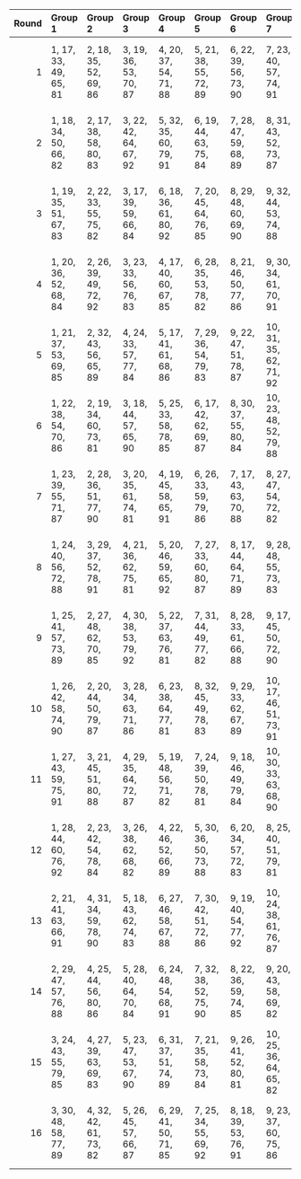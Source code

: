 |   Round | Group 1               | Group 2               | Group 3               | Group 4               | Group 5               | Group 6               | Group 7                | Group 8                | Group 9                | Group 10               | Group 11               | Group 12               | Group 13          | Group 14           | Group 15           | Group 16           |
|--------:|:----------------------|:----------------------|:----------------------|:----------------------|:----------------------|:----------------------|:-----------------------|:-----------------------|:-----------------------|:-----------------------|:-----------------------|:-----------------------|:------------------|:-------------------|:-------------------|:-------------------|
|       1 | 1, 17, 33, 49, 65, 81 | 2, 18, 35, 52, 69, 86 | 3, 19, 36, 53, 70, 87 | 4, 20, 37, 54, 71, 88 | 5, 21, 38, 55, 72, 89 | 6, 22, 39, 56, 73, 90 | 7, 23, 40, 57, 74, 91  | 8, 24, 41, 58, 75, 92  | 13, 29, 46, 63, 80, 82 | 14, 30, 47, 64, 66, 83 | 15, 31, 48, 50, 67, 84 | 16, 32, 34, 51, 68, 85 | 9, 25, 42, 59, 76 | 10, 26, 43, 60, 77 | 11, 27, 44, 61, 78 | 12, 28, 45, 62, 79 |
|       2 | 1, 18, 34, 50, 66, 82 | 2, 17, 38, 58, 80, 83 | 3, 22, 42, 64, 67, 92 | 5, 32, 35, 60, 79, 91 | 6, 19, 44, 63, 75, 84 | 7, 28, 47, 59, 68, 89 | 8, 31, 43, 52, 73, 87  | 11, 25, 39, 62, 77, 88 | 12, 23, 46, 61, 72, 85 | 13, 30, 45, 56, 69, 81 | 14, 29, 40, 53, 65, 86 | 15, 24, 37, 49, 70, 90 | 4, 26, 48, 51, 76 | 9, 27, 36, 57, 71  | 10, 20, 41, 55, 78 | 16, 21, 33, 54, 74 |
|       3 | 1, 19, 35, 51, 67, 83 | 2, 22, 33, 55, 75, 82 | 3, 17, 39, 59, 66, 84 | 6, 18, 36, 61, 80, 92 | 7, 20, 45, 64, 76, 85 | 8, 29, 48, 60, 69, 90 | 9, 32, 44, 53, 74, 88  | 12, 26, 40, 63, 78, 89 | 13, 24, 47, 62, 73, 86 | 14, 31, 46, 57, 70, 81 | 15, 30, 41, 54, 65, 87 | 16, 25, 38, 49, 71, 91 | 4, 23, 43, 50, 68 | 5, 27, 34, 52, 77  | 10, 28, 37, 58, 72 | 11, 21, 42, 56, 79 |
|       4 | 1, 20, 36, 52, 68, 84 | 2, 26, 39, 49, 72, 92 | 3, 23, 33, 56, 76, 83 | 4, 17, 40, 60, 67, 85 | 6, 28, 35, 53, 78, 82 | 8, 21, 46, 50, 77, 86 | 9, 30, 34, 61, 70, 91  | 10, 18, 45, 54, 75, 89 | 13, 27, 41, 64, 79, 90 | 14, 25, 48, 63, 74, 87 | 15, 32, 47, 58, 71, 81 | 16, 31, 42, 55, 65, 88 | 5, 24, 44, 51, 69 | 7, 19, 37, 62, 66  | 11, 29, 38, 59, 73 | 12, 22, 43, 57, 80 |
|       5 | 1, 21, 37, 53, 69, 85 | 2, 32, 43, 56, 65, 89 | 4, 24, 33, 57, 77, 84 | 5, 17, 41, 61, 68, 86 | 7, 29, 36, 54, 79, 83 | 9, 22, 47, 51, 78, 87 | 10, 31, 35, 62, 71, 92 | 11, 19, 46, 55, 76, 90 | 12, 30, 39, 60, 74, 82 | 14, 28, 42, 50, 80, 91 | 15, 26, 34, 64, 75, 88 | 16, 18, 48, 59, 72, 81 | 3, 27, 40, 49, 73 | 6, 25, 45, 52, 70  | 8, 20, 38, 63, 67  | 13, 23, 44, 58, 66 |
|       6 | 1, 22, 38, 54, 70, 86 | 2, 19, 34, 60, 73, 81 | 3, 18, 44, 57, 65, 90 | 5, 25, 33, 58, 78, 85 | 6, 17, 42, 62, 69, 87 | 8, 30, 37, 55, 80, 84 | 10, 23, 48, 52, 79, 88 | 12, 20, 47, 56, 77, 91 | 13, 31, 40, 61, 75, 83 | 14, 24, 45, 59, 67, 82 | 15, 29, 43, 51, 66, 92 | 16, 27, 35, 50, 76, 89 | 4, 28, 41, 49, 74 | 7, 26, 46, 53, 71  | 9, 21, 39, 64, 68  | 11, 32, 36, 63, 72 |
|       7 | 1, 23, 39, 55, 71, 87 | 2, 28, 36, 51, 77, 90 | 3, 20, 35, 61, 74, 81 | 4, 19, 45, 58, 65, 91 | 6, 26, 33, 59, 79, 86 | 7, 17, 43, 63, 70, 88 | 8, 27, 47, 54, 72, 82  | 9, 31, 38, 56, 66, 85  | 11, 24, 34, 53, 80, 89 | 13, 21, 48, 57, 78, 92 | 14, 32, 41, 62, 76, 84 | 15, 25, 46, 60, 68, 83 | 5, 29, 42, 49, 75 | 10, 22, 40, 50, 69 | 12, 18, 37, 64, 73 | 16, 30, 44, 52, 67 |
|       8 | 1, 24, 40, 56, 72, 88 | 3, 29, 37, 52, 78, 91 | 4, 21, 36, 62, 75, 81 | 5, 20, 46, 59, 65, 92 | 7, 27, 33, 60, 80, 87 | 8, 17, 44, 64, 71, 89 | 9, 28, 48, 55, 73, 83  | 10, 32, 39, 57, 67, 86 | 11, 23, 41, 51, 70, 82 | 12, 25, 35, 54, 66, 90 | 15, 18, 42, 63, 77, 85 | 16, 26, 47, 61, 69, 84 | 2, 31, 45, 53, 68 | 6, 30, 43, 49, 76  | 13, 19, 38, 50, 74 | 14, 22, 34, 58, 79 |
|       9 | 1, 25, 41, 57, 73, 89 | 2, 27, 48, 62, 70, 85 | 4, 30, 38, 53, 79, 92 | 5, 22, 37, 63, 76, 81 | 7, 31, 44, 49, 77, 82 | 8, 28, 33, 61, 66, 88 | 9, 17, 45, 50, 72, 90  | 10, 29, 34, 56, 74, 84 | 11, 18, 40, 58, 68, 87 | 12, 24, 42, 52, 71, 83 | 13, 26, 36, 55, 67, 91 | 16, 19, 43, 64, 78, 86 | 3, 32, 46, 54, 69 | 6, 21, 47, 60, 65  | 14, 20, 39, 51, 75 | 15, 23, 35, 59, 80 |
|      10 | 1, 26, 42, 58, 74, 90 | 2, 20, 44, 50, 79, 87 | 3, 28, 34, 63, 71, 86 | 6, 23, 38, 64, 77, 81 | 8, 32, 45, 49, 78, 83 | 9, 29, 33, 62, 67, 89 | 10, 17, 46, 51, 73, 91 | 11, 30, 35, 57, 75, 85 | 12, 19, 41, 59, 69, 88 | 13, 25, 43, 53, 72, 84 | 14, 27, 37, 56, 68, 92 | 15, 21, 40, 52, 76, 82 | 4, 18, 47, 55, 70 | 5, 31, 39, 54, 80  | 7, 22, 48, 61, 65  | 16, 24, 36, 60, 66 |
|      11 | 1, 27, 43, 59, 75, 91 | 3, 21, 45, 51, 80, 88 | 4, 29, 35, 64, 72, 87 | 5, 19, 48, 56, 71, 82 | 7, 24, 39, 50, 78, 81 | 9, 18, 46, 49, 79, 84 | 10, 30, 33, 63, 68, 90 | 11, 17, 47, 52, 74, 92 | 12, 31, 36, 58, 76, 86 | 13, 20, 42, 60, 70, 89 | 14, 26, 44, 54, 73, 85 | 16, 22, 41, 53, 77, 83 | 2, 25, 37, 61, 67 | 6, 32, 40, 55, 66  | 8, 23, 34, 62, 65  | 15, 28, 38, 57, 69 |
|      12 | 1, 28, 44, 60, 76, 92 | 2, 23, 42, 54, 78, 84 | 3, 26, 38, 62, 68, 82 | 4, 22, 46, 52, 66, 89 | 5, 30, 36, 50, 73, 88 | 6, 20, 34, 57, 72, 83 | 8, 25, 40, 51, 79, 81  | 10, 19, 47, 49, 80, 85 | 11, 31, 33, 64, 69, 91 | 13, 32, 37, 59, 77, 87 | 14, 21, 43, 61, 71, 90 | 15, 27, 45, 55, 74, 86 | 7, 18, 41, 56, 67 | 9, 24, 35, 63, 65  | 12, 17, 48, 53, 75 | 16, 29, 39, 58, 70 |
|      13 | 2, 21, 41, 63, 66, 91 | 4, 31, 34, 59, 78, 90 | 5, 18, 43, 62, 74, 83 | 6, 27, 46, 58, 67, 88 | 7, 30, 42, 51, 72, 86 | 9, 19, 40, 54, 77, 92 | 10, 24, 38, 61, 76, 87 | 11, 22, 45, 60, 71, 84 | 12, 29, 44, 55, 68, 81 | 13, 28, 39, 52, 65, 85 | 14, 23, 36, 49, 69, 89 | 16, 17, 37, 57, 79, 82 | 1, 32, 48, 64, 80 | 3, 25, 47, 50, 75  | 8, 26, 35, 56, 70  | 15, 20, 33, 53, 73 |
|      14 | 2, 29, 47, 57, 76, 88 | 4, 25, 44, 56, 80, 86 | 5, 28, 40, 64, 70, 84 | 6, 24, 48, 54, 68, 91 | 7, 32, 38, 52, 75, 90 | 8, 22, 36, 59, 74, 85 | 9, 20, 43, 58, 69, 82  | 10, 27, 42, 53, 66, 81 | 11, 26, 37, 50, 65, 83 | 12, 21, 34, 49, 67, 87 | 15, 19, 39, 61, 79, 89 | 16, 23, 45, 63, 73, 92 | 1, 30, 46, 62, 78 | 3, 31, 41, 60, 72  | 13, 18, 33, 51, 71 | 14, 17, 35, 55, 77 |
|      15 | 3, 24, 43, 55, 79, 85 | 4, 27, 39, 63, 69, 83 | 5, 23, 47, 53, 67, 90 | 6, 31, 37, 51, 74, 89 | 7, 21, 35, 58, 73, 84 | 9, 26, 41, 52, 80, 81 | 10, 25, 36, 64, 65, 82 | 11, 20, 48, 49, 66, 86 | 12, 32, 33, 50, 70, 92 | 14, 18, 38, 60, 78, 88 | 15, 22, 44, 62, 72, 91 | 16, 28, 46, 56, 75, 87 | 1, 29, 45, 61, 77 | 2, 30, 40, 59, 71  | 8, 19, 42, 57, 68  | 13, 17, 34, 54, 76 |
|      16 | 3, 30, 48, 58, 77, 89 | 4, 32, 42, 61, 73, 82 | 5, 26, 45, 57, 66, 87 | 6, 29, 41, 50, 71, 85 | 7, 25, 34, 55, 69, 92 | 8, 18, 39, 53, 76, 91 | 9, 23, 37, 60, 75, 86  | 10, 21, 44, 59, 70, 83 | 11, 28, 43, 54, 67, 81 | 12, 27, 38, 51, 65, 84 | 13, 22, 35, 49, 68, 88 | 16, 20, 40, 62, 80, 90 | 1, 31, 47, 63, 79 | 2, 24, 46, 64, 74  | 14, 19, 33, 52, 72 | 15, 17, 36, 56, 78 |